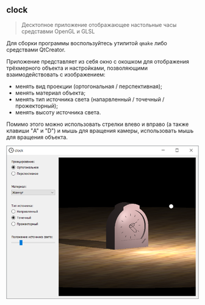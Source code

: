 ## clock

> Десктопное приложение отображающее настольные часы средставми OpenGL и GLSL

Для сборки программы воспользуйтесь утилитой `qmake` либо средствами QtCreator.

Приложение представляет из себя окно с окошком для отображения трёхмерного объекта и настройками, позволяющими взаимодействовать с изображением:

- менять вид проекции (ортогональная / перспективная);
- менять материал объекта;
- менять тип источника света (напарвленный / точечный / прожекторный);
- менять высоту источника света.

Помимо этого можно использовать стрелки влево и вправо (а также клавиши "A" и "D") и мышь для вращения камеры, использовать мышь для вращения объекта.

![Пример запуска программы](https://github.com/alelambin/examples/blob/main/GUI/clock/resource/example.png)
